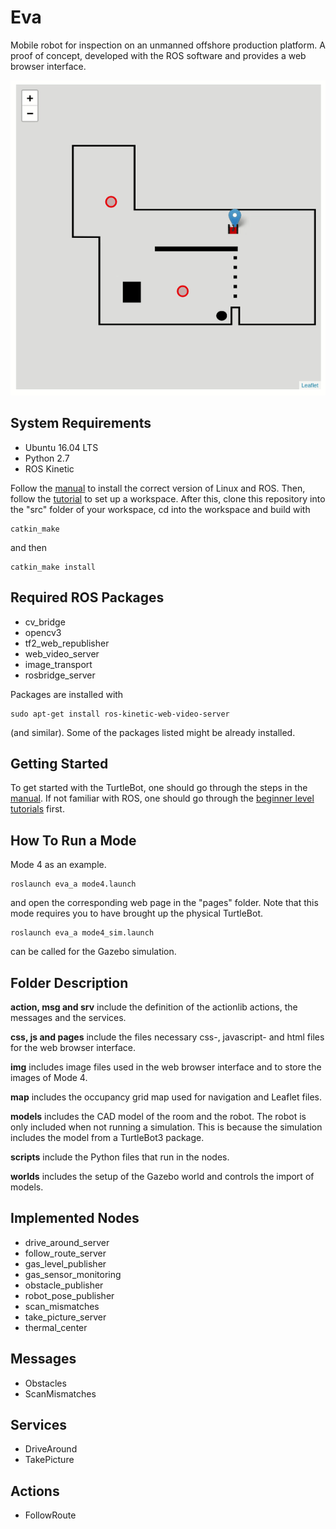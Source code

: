 # Eva
Mobile robot for inspection on an unmanned offshore production platform. A proof of concept, developed with the ROS software and provides a web browser interface.

![alt text](https://raw.githubusercontent.com/krNesland/eva/master/img/mode4.gif "Mode 4")

## System Requirements
- Ubuntu 16.04 LTS
- Python 2.7
- ROS Kinetic

Follow the [manual](http://emanual.robotis.com/docs/en/platform/turtlebot3/pc_setup/#pc-setup) to install the correct version of Linux and ROS. Then, follow the [tutorial](http://wiki.ros.org/ROS/Tutorials/InstallingandConfiguringROSEnvironment) to set up a workspace. After this, clone this repository into the "src" folder of your workspace, cd into the workspace and build with 
```
catkin_make
```
and then
```
catkin_make install
```


## Required ROS Packages
- cv_bridge
- opencv3
- tf2_web_republisher
- web_video_server
- image_transport
- rosbridge_server

Packages are installed with 
```
sudo apt-get install ros-kinetic-web-video-server
```
(and similar). Some of the packages listed might be already installed.

## Getting Started
To get started with the TurtleBot, one should go through the steps in the [manual](http://emanual.robotis.com/docs/en/platform/turtlebot3/overview/#overview). If not familiar with ROS, one should go through the [beginner level tutorials](http://wiki.ros.org/ROS/Tutorials) first.

## How To Run a Mode
Mode 4 as an example. 
```
roslaunch eva_a mode4.launch
```
and open the corresponding web page in the "pages" folder. Note that this mode requires you to have brought up the physical TurtleBot. 
```
roslaunch eva_a mode4_sim.launch
```
can be called for the Gazebo simulation.

## Folder Description
**action, msg and srv** include the definition of the actionlib actions, the messages and the services.

**css, js and pages** include the files necessary css-, javascript- and html files for the web browser interface.

**img** includes image files used in the web browser interface and to store the images of Mode 4.

**map** includes the occupancy grid map used for navigation and Leaflet files.

**models** includes the CAD model of the room and the robot. The robot is only included when not running a simulation. This is because the simulation includes the model from a TurtleBot3 package.

**scripts** include the Python files that run in the nodes.

**worlds** includes the setup of the Gazebo world and controls the import of models.

## Implemented Nodes
- drive_around_server
- follow_route_server
- gas_level_publisher
- gas_sensor_monitoring
- obstacle_publisher
- robot_pose_publisher
- scan_mismatches
- take_picture_server
- thermal_center

## Messages
- Obstacles
- ScanMismatches

## Services
- DriveAround
- TakePicture

## Actions
- FollowRoute
